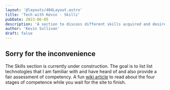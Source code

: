 ```yaml
---
layout: '@layouts/404Layout.astro'
title: 'Tech with Kevin - Skillz'
pubDate: 2023-06-05
description: 'A section to discuss different skills acquired and desired.'
author: 'Kevin Sullivan'
draft: false
---
```

## Sorry for the inconvenience

The Skills section is currently under construction. The goal is to list list technologies that I am familiar with and have heard of and also provide a fair assessment of competency. A fun [wiki article](https://en.wikipedia.org/wiki/Four_stages_of_competence) to read about the four stages of competence while you wait for the site to finish.